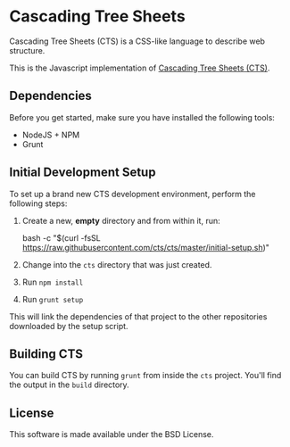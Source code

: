 Cascading Tree Sheets
=====================


Cascading Tree Sheets (CTS) is a CSS-like language to describe web structure.

This is the Javascript implementation of [Cascading Tree Sheets
(CTS)](http://www.treesheets.org). 

Dependencies
------------

Before you get started, make sure you have installed the following tools:

   * NodeJS + NPM
   * Grunt 
   
Initial Development Setup
-------------------------

To set up a brand new CTS development environment, perform the following steps:

1. Create a new, **empty** directory and from within it, run: 

    bash -c "$(curl -fsSL https://raw.githubusercontent.com/cts/cts/master/initial-setup.sh)"
    
2. Change into the `cts` directory that was just created.
2. Run `npm install`
3. Run `grunt setup`

This will link the dependencies of that project to the other repositories downloaded by the setup script.

Building CTS
-------------

You can build CTS by running `grunt` from inside the `cts` project. You'll find the output in the `build` directory.

License
-------

This software is made available under the BSD License.
